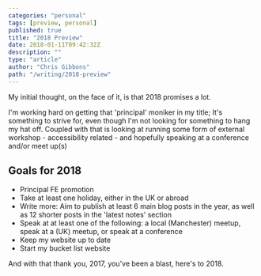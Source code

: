 ```yaml
---
categories: "personal"
tags: [preview, personal]
published: true
title: "2018 Preview"
date: 2018-01-11T09:42:32Z
description: ""
type: "article"
author: "Chris Gibbons"
path: "/writing/2018-preview"
---
```


My initial thought, on the face of it, is that 2018 promises a lot.

I'm working hard on getting that 'principal' moniker in my title; It's something to strive for, even though I'm not looking for something to hang my hat off. Coupled with that is looking at running some form of external workshop - accessibility related - and hopefully speaking at a conference and/or meet up(s)

## Goals for 2018
* Principal FE promotion
* Take at least one holiday, either in the UK or abroad
* Write more: Aim to publish at least 6 main blog posts in the year, as well as 12 shorter posts in the 'latest notes' section
* Speak at at least one of the following: a local (Manchester) meetup, speak at a (UK) meetup, or speak at a conference
* Keep my website up to date
* Start my bucket list website

And with that thank you, 2017, you've been a blast, here's to 2018.
